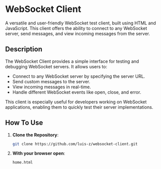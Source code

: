 # WebSocket Client

A versatile and user-friendly WebSocket test client, built using HTML and JavaScript. This client offers the ability to connect to any WebSocket server, send messages, and view incoming messages from the server.

## Description

The WebSocket Client provides a simple interface for testing and debugging WebSocket servers. It allows users to:

- Connect to any WebSocket server by specifying the server URL.
- Send custom messages to the server.
- View incoming messages in real-time.
- Handle different WebSocket events like open, close, and error.

This client is especially useful for developers working on WebSocket applications, enabling them to quickly test their server implementations.

## How To Use

1. **Clone the Repository**:
   ```bash
   git clone https://github.com/luis-z/websocket-client.git
2. **With your browser open**:
    ```bash
    home.html